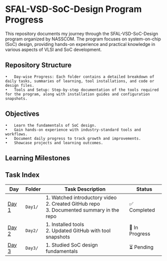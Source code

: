 # SFAL-VSD-SoC-Design Program Progress

This repository documents my journey through the SFAL-VSD-SoC-Design program organized by NASSCOM. The program focuses on system-on-chip (SoC) design, providing hands-on experience and practical knowledge in various aspects of VLSI and SoC development.
## Repository Structure

	•	Day-wise Progress: Each folder contains a detailed breakdown of daily tasks, summaries of learning, tool installations, and code or design files.
	•	Tools and Setup: Step-by-step documentation of the tools required for the program, along with installation guides and configuration snapshots.

## Objectives

	•	Learn the fundamentals of SoC design.
	•	Gain hands-on experience with industry-standard tools and workflows.
	•	Document daily progress to track growth and improvements.
	•	Showcase projects and learning outcomes.
 
## Learning Milestones

## Task Index

| Day       | Folder          | Task Description                                           | Status        |
|-----------|------------------|-----------------------------------------------------------|---------------|
| [Day 1](Day1/)  | `Day1/`        | 1. Watched introductory video <br> 2. Created GitHub repo <br> 3. Documented summary in the repo | ✅ Completed   |
| [Day 2](Day2/)  | `Day2/`        | 1. Installed tools <br> 2. Updated GitHub with tool snapshots  | 🚧 In Progress |
| [Day 3](Day3/)  | `Day3/`        | 1. Studied SoC design fundamentals                 | ⏳ Pending     |
